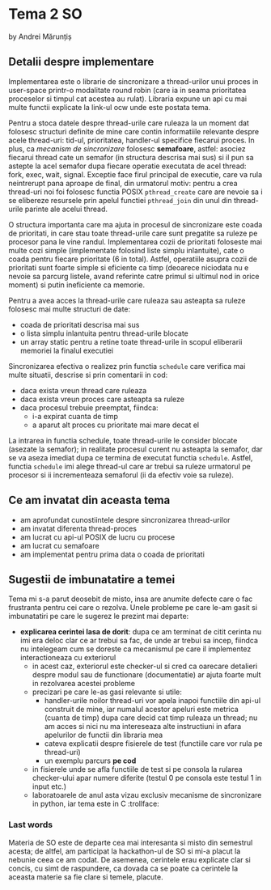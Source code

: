 # Tema 2 SO

by Andrei Mărunțiș

## Detalii despre implementare

Implementarea este o librarie de sincronizare a thread-urilor unui proces in user-space printr-o modalitate round robin (care ia in seama prioritatea proceselor si timpul cat acestea au rulat). Libraria expune un api cu mai multe functii explicate la link-ul ocw unde este postata tema.

Pentru a stoca datele despre thread-urile care ruleaza la un moment dat folosesc structuri definite de mine care contin informatiile relevante despre acele thread-uri: tid-ul, prioritatea, handler-ul specifice fiecarui proces. In plus, ca *mecanism de sincronizare* folosesc **semafoare**, astfel: asociez fiecarui thread cate un semafor (in structura descrisa mai sus) si il pun sa astepte la acel semafor dupa fiecare operatie executata de acel thread: fork, exec, wait, signal. Exceptie face firul principal de executie, care va rula neintrerupt pana aproape de final, din urmatorul motiv: pentru a crea thread-uri noi foi folosesc functia POSIX `pthread_create` care are nevoie sa i se elibereze resursele prin apelul functiei `pthread_join` din unul din thread-urile parinte ale acelui thread.

O structura importanta care ma ajuta in procesul de sincronizare este coada de prioritati, in care stau toate thread-urile care sunt pregatite sa ruleze pe procesor pana le vine randul. Implementarea cozii de prioritati foloseste mai multe cozi simple (implementate folosind liste simplu inlantuite), cate o coada pentru fiecare prioritate (6 in total). Astfel, operatiile asupra cozii de prioritati sunt foarte simple si eficiente ca timp (deoarece niciodata nu e nevoie sa parcurg listele, avand referinte catre primul si ultimul nod in orice moment) si putin ineficiente ca memorie.

Pentru a avea acces la thread-urile care ruleaza sau asteapta sa ruleze folosesc mai multe structuri de date:

- coada de prioritati descrisa mai sus
- o lista simplu inlantuita pentru thread-urile blocate
- un array static pentru a retine toate thread-urile in scopul eliberarii memoriei la finalul executiei

Sincronizarea efectiva o realizez prin functia `schedule` care verifica mai multe situatii, descrise si prin comentarii in cod:

- daca exista vreun thread care ruleaza
- daca exista vreun proces care asteapta sa ruleze
- daca procesul trebuie preemptat, fiindca:
    - i-a expirat cuanta de timp
    - a aparut alt proces cu prioritate mai mare decat el

La intrarea in functia schedule, toate thread-urile le consider blocate (asezate la semafor); in realitate procesul curent nu asteapta la semafor, dar se va aseza imediat dupa ce termina de executat functia `schedule`. Astfel, functia `schedule` imi alege thread-ul care ar trebui sa ruleze urmatorul pe procesor si ii incrementeaza semaforul (ii da efectiv voie sa ruleze).

## Ce am invatat din aceasta tema

- am aprofundat cunostiintele despre sincronizarea thread-urilor
- am invatat diferenta thread-proces
- am lucrat cu api-ul POSIX de lucru cu procese
- am lucrat cu semafoare
- am implementat pentru prima data o coada de prioritati

## Sugestii de imbunatatire a temei

Tema mi s-a parut deosebit de misto, insa are anumite defecte care o fac frustranta pentru cei care o rezolva. Unele probleme pe care le-am gasit si imbunatatiri pe care le sugerez le prezint mai departe:

- **explicarea cerintei lasa de dorit**: dupa ce am terminat de citit cerinta nu imi era deloc clar ce ar trebui sa fac, de unde ar trebui sa incep, fiindca nu intelegeam cum se doreste ca mecanismul pe care il implementez interactioneaza cu exteriorul
    - in acest caz, exteriorul este checker-ul si cred ca oarecare detalieri despre modul sau de functionare (documentatie) ar ajuta foarte mult in rezolvarea acestei probleme
    - precizari pe care le-as gasi relevante si utile:
        - handler-urile noilor thread-uri vor apela inapoi functiile din api-ul construit de mine, iar numalul acestor apeluri este metrica (cuanta de timp) dupa care decid cat timp ruleaza un thread; nu am acces si nici nu ma intereseaza alte instructiuni in afara apelurilor de functii din libraria mea
        - cateva explicatii despre fisierele de test (functiile care vor rula pe thread-uri)
        - un exemplu parcurs **pe cod**
    - in fisierele unde se afla functiile de test si pe consola la rularea checker-ului apar numere diferite (testul 0 pe consola este testul 1 in input etc.)
    - laboratoarele de anul asta vizau exclusiv mecanisme de sincronizare in python, iar tema este in C :trollface:

### Last words

Materia de SO este de departe cea mai interesanta si misto din semestrul acesta; de altfel, am participat la hackathon-ul de SO si mi-a placut la nebunie ceea ce am codat. De asemenea, cerintele erau explicate clar si concis, cu simt de raspundere, ca dovada ca se poate ca cerintele la aceasta materie sa fie clare si temele, placute.